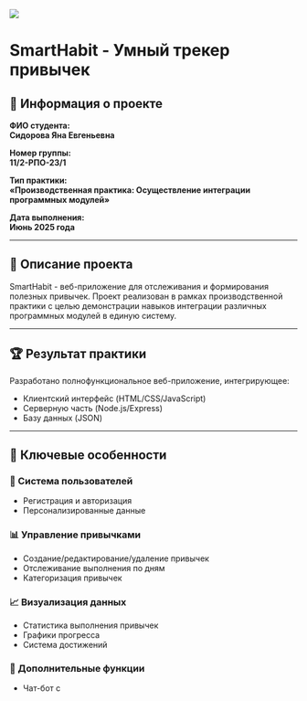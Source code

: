 ![](https://camo.githubusercontent.com/617c04dabcccadd70abdcc5c4a48f76a329591b327bb94be483a48a137122c4c/68747470733a2f2f70302e7a6f6f6e2e72752f707265766965772f4a51477468742d70706f756e5751514b4237413956412f31323830783730317838352f312f352f622f6f726967696e616c5f3633373439643866386431363762323034373066656666355f36333766316536303062333165322e38303531343539302e6a7067)

# SmartHabit - Умный трекер привычек

## 📝 Информация о проекте
**ФИО студента:**  
**Сидорова Яна Евгеньевна**  

**Номер группы:**  
**11/2-РПО-23/1**  

**Тип практики:**  
**«Производственная практика: Осуществление интеграции программных модулей»**  

**Дата выполнения:**  
**Июнь 2025 года**  

---

## 🚀 Описание проекта
SmartHabit - веб-приложение для отслеживания и формирования полезных привычек. Проект реализован в рамках производственной практики с целью демонстрации навыков интеграции различных программных модулей в единую систему.

---

## 🏆 Результат практики
Разработано полнофункциональное веб-приложение, интегрирующее:
- Клиентский интерфейс (HTML/CSS/JavaScript)
- Серверную часть (Node.js/Express)
- Базу данных (JSON)

---

## 🔑 Ключевые особенности
### 👥 Система пользователей
- Регистрация и авторизация
- Персонализированные данные

### 📊 Управление привычками
- Создание/редактирование/удаление привычек
- Отслеживание выполнения по дням
- Категоризация привычек

### 📈 Визуализация данных
- Статистика выполнения привычек
- Графики прогресса
- Система достижений

### 💬 Дополнительные функции
- Чат-бот с 
